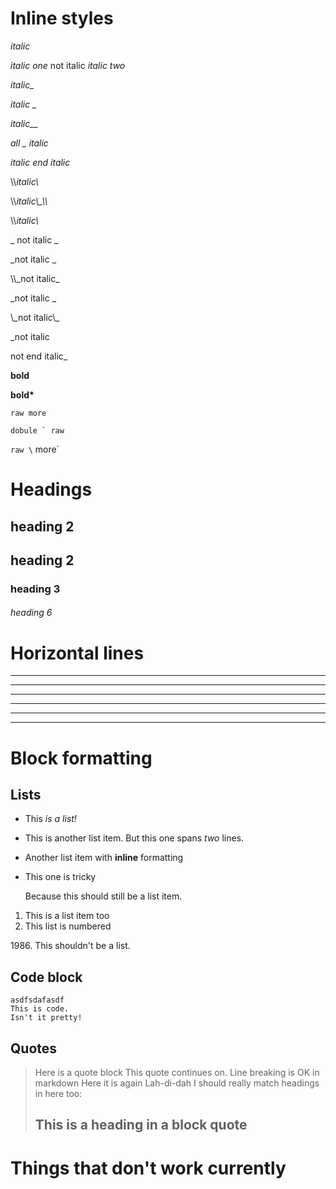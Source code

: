 Inline styles
===============

_italic_

_italic one_ not italic _italic two_

_italic\__

_italic \__

*italic__*

_all _ italic_

_italic
end italic_

\\\\_italic\\_

\\\\_italic\\\_\\\\_

\\\\_italic\\_

\_ not italic _

_not italic _

\\\\_not italic\_

_not italic \_

\\\_not italic\\_

_not italic

not end italic_

__bold__

**bold\***

`raw more`

``dobule ` raw``

`raw \` more`

Headings
================

heading 2
----------

## heading 2

### heading 3

###### heading 6

Horizontal lines
=================

***

* * *

___

__ __ __

- - - 

----------------


Block formatting
================

Lists
----------------

 * This *is a list!*
 * This is another list item.
   But this one spans *two* lines. 
 * Another list item with __inline__ formatting
 * This one is tricky  

   Because this should still be a list item.

1. This is a list item too
2. This list is numbered

1986\. This shouldn't be a list.

Code block
---------------

	asdfsdafasdf
	This is code.
	Isn't it pretty!

Quotes
---------------

> Here is a quote block
This quote continues on.  Line breaking is OK in markdown
> Here it is again
> Lah-di-dah
> I should really match headings in here too:
> ## This is a heading in a block quote

Things that don't work currently
================================